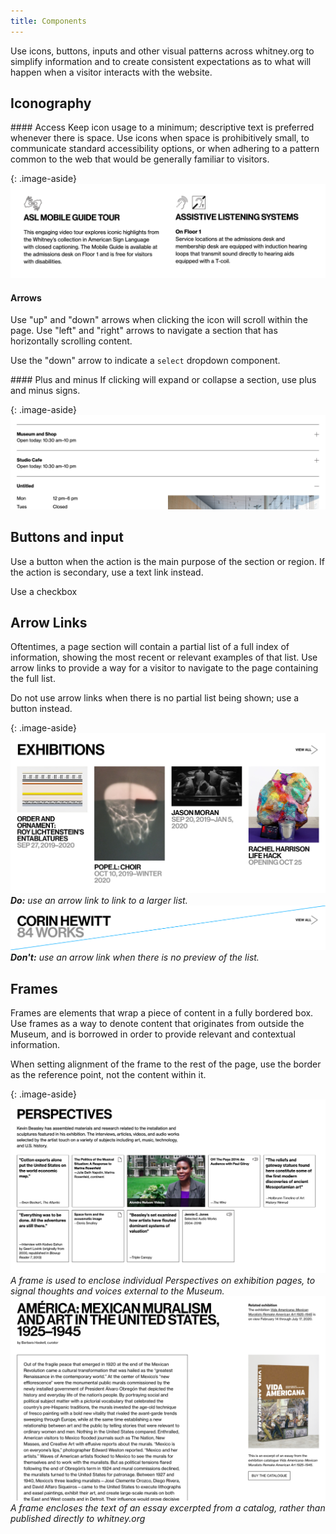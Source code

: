 ```yaml
---
title: Components
---
```


Use icons, buttons, inputs and other visual patterns across whitney.org to simplify information and to create consistent expectations as to what will happen when a visitor interacts with the website.

## Iconography

<div markdown="1">
#### Access
Keep icon usage to a minimum; descriptive text is preferred whenever there is space. Use icons when space is prohibitively small, to communicate standard accessibility options, or when adhering to a pattern common to the web that would be generally familiar to visitors.
</div>

{: .image-aside}
![Access icons](/assets/images/access-icons.png)

#### Arrows
Use "up" and "down" arrows when clicking the icon will scroll within the page. Use "left" and "right" arrows to navigate a section that has horizontally scrolling content.

Use the "down" arrow to indicate a `select` dropdown component.


<div markdown="1">
#### Plus and minus
If clicking will expand or collapse a section, use plus and minus signs.
</div>

{: .image-aside}
![Access icons](/assets/images/plus-minus.png)

## Buttons and input

Use a button when the action is the main purpose of the section or region. If the action is secondary, use a text link instead.

Use a checkbox

## Arrow Links
<div markdown="1">
Oftentimes, a page section will contain a partial list of a full index of information, showing the most recent or relevant examples of that list. Use arrow links to provide a way for a visitor to navigate to the page containing the full list.

Do not use arrow links when there is no partial list being shown; use a button instead.
</div>

{: .image-aside}
![Arrow Link Do](/assets/images/separate-display-type.png)
*__Do:__ use an arrow link to link to a larger list.*
![Arrow Link Don't](/assets/images/arrow-link-dont.png)
*__Don't:__ use an arrow link when there is no preview of the list.*
## Frames
<div markdown="1">
Frames are elements that wrap a piece of content in a fully bordered box. Use frames as a way to denote content that originates from outside the Museum, and is borrowed in order to provide relevant and contextual information.

When setting alignment of the frame to the rest of the page, use the border as the reference point, not the content within it.
</div>

{: .image-aside}
![Perspectives](/assets/images/perspectives.png)
*A frame is used to enclose individual Perspectives on exhibition pages, to signal thoughts and voices external to the Museum.*
![Catalog Essay](/assets/images/catalog-essay.png)
*A frame encloses the text of an essay excerpted from a catalog, rather than published directly to whitney.org*
